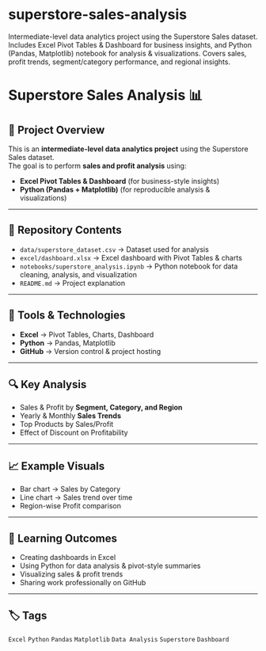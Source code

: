 # superstore-sales-analysis
Intermediate-level data analytics project using the Superstore Sales dataset. Includes Excel Pivot Tables &amp; Dashboard for business insights, and Python (Pandas, Matplotlib) notebook for analysis &amp; visualizations. Covers sales, profit trends, segment/category performance, and regional insights.

# Superstore Sales Analysis 📊

## 📌 Project Overview
This is an **intermediate-level data analytics project** using the Superstore Sales dataset.  
The goal is to perform **sales and profit analysis** using:
- **Excel Pivot Tables & Dashboard** (for business-style insights)
- **Python (Pandas + Matplotlib)** (for reproducible analysis & visualizations)

---

## 📂 Repository Contents
- `data/superstore_dataset.csv` → Dataset used for analysis  
- `excel/dashboard.xlsx` → Excel dashboard with Pivot Tables & charts  
- `notebooks/superstore_analysis.ipynb` → Python notebook for data cleaning, analysis, and visualization  
- `README.md` → Project explanation  

---

## 🚀 Tools & Technologies
- **Excel** → Pivot Tables, Charts, Dashboard  
- **Python** → Pandas, Matplotlib  
- **GitHub** → Version control & project hosting  

---

## 🔍 Key Analysis
- Sales & Profit by **Segment, Category, and Region**  
- Yearly & Monthly **Sales Trends**  
- Top Products by Sales/Profit  
- Effect of Discount on Profitability  

---

## 📈 Example Visuals
- Bar chart → Sales by Category  
- Line chart → Sales trend over time  
- Region-wise Profit comparison  

---

## 🎯 Learning Outcomes
- Creating dashboards in Excel  
- Using Python for data analysis & pivot-style summaries  
- Visualizing sales & profit trends  
- Sharing work professionally on GitHub  

---

## 🏷️ Tags
`Excel` `Python` `Pandas` `Matplotlib` `Data Analysis` `Superstore` `Dashboard`
